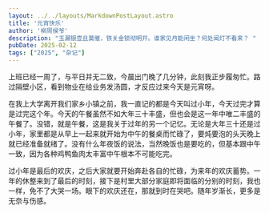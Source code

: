 ```yaml
---
layout: ../../layouts/MarkdownPostLayout.astro
title: '元宵快乐'
author: '柳周侯爷'
description: "玉漏银壶且莫催，铁关金锁彻明开。谁家见月能闲坐？何处闻灯不看来？ "
pubDate: 2025-02-12
tags: ["2025", "杂记"]
---
```


上班已经一周了，与平日并无二致，今晨出门晚了几分钟，此刻我正步履匆忙。路过隔壁小区，看到物业在给业务发汤圆，才反应过来今天是元宵呀。

在我上大学离开我们家乡小镇之前，我一直记的都是今天叫过小年，今天过完才算是过完这个年。今天的午餐虽然不如大年三十丰盛，但也会是这一年中唯二丰盛的午餐了。没错，就是午餐，这是我关于过年的另一个记忆。无论是大年三十还是过小年，家里都是从早上一起来就开始为中午的餐桌而忙碌了，要炖要泡的头天晚上就已经准备就绪了。没有什么年夜饭的说法，当然晚饭也是要吃的，但基本跟中午一致，因为各种鸡鸭鱼肉太丰富中午根本不可能吃完。

过小年是最后的欢庆，之后大家就要开始奔赴各自的忙碌，为来年的欢庆蓄势。一年的休整来到了最后的时刻，接下是村里大部分家庭即将面临的分别的时刻，我也一样，免不了大哭一场。眼下的欢庆还在，那就到时在哭吧。随年岁渐长，更多是无奈与伤感。
